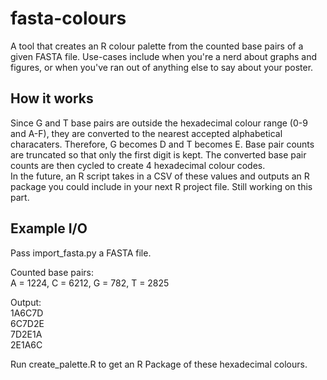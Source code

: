 # fasta-colours
A tool that creates an R colour palette from the counted base pairs of a given FASTA file. Use-cases include when you're a nerd about graphs and figures, or when you've ran out of anything else to say about your poster.  
  
## How it works  
Since G and T base pairs are outside the hexadecimal colour range (0-9 and A-F), they are converted to the nearest accepted alphabetical characaters. Therefore, G becomes D and T becomes E. Base pair counts are truncated so that only the first digit is kept. The converted base pair counts are then cycled to create 4 hexadecimal colour codes.  
In the future, an R script takes in a CSV of these values and outputs an R package you could include in your next R project file. Still working on this part.  
  
## Example I/O  
Pass import_fasta.py a FASTA file.  
  
Counted base pairs:  
A = 1224, C = 6212, G = 782, T = 2825  
  
Output:  
1A6C7D  
6C7D2E  
7D2E1A  
2E1A6C  
  
Run create_palette.R to get an R Package of these hexadecimal colours.
